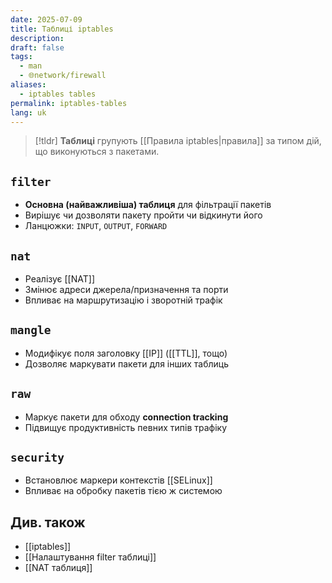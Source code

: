 ```yaml
---
date: 2025-07-09
title: Таблиці iptables
description: 
draft: false
tags:
  - man
  - 🌐network/firewall
aliases:
  - iptables tables
permalink: iptables-tables
lang: uk
---
```


> [!tldr]
> **Таблиці** групують [[Правила iptables|правила]] за типом дій, що виконуються з пакетами.

## `filter`

- **Основна (найважливіша) таблиця** для фільтрації пакетів
- Вирішує чи дозволяти пакету пройти чи відкинути його
- Ланцюжки: `INPUT`, `OUTPUT`, `FORWARD`

## `nat`

- Реалізує [[NAT]]
- Змінює адреси джерела/призначення та порти
- Впливає на маршрутизацію і зворотній трафік

## `mangle`

- Модифікує поля заголовку [[IP]] ([[TTL]], тощо)
- Дозволяє маркувати пакети для інших таблиць

## `raw`

- Маркує пакети для обходу **connection tracking**
- Підвищує продуктивність певних типів трафіку

## `security`

- Встановлює маркери контекстів [[SELinux]]
- Впливає на обробку пакетів тією ж системою

## Див. також

- [[iptables]]
- [[Налаштування filter таблиці]]
- [[NAT таблиця]]